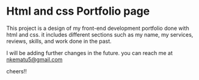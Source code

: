 # Html and css Portfolio page
This project is a design of my front-end development portfolio done with html and css.
it includes different sections such as my name, my services, reviews, skills, and work done in the past.

I will be adding further changes in the future. you can reach me at nkematu5@gmail.com

cheers!!
